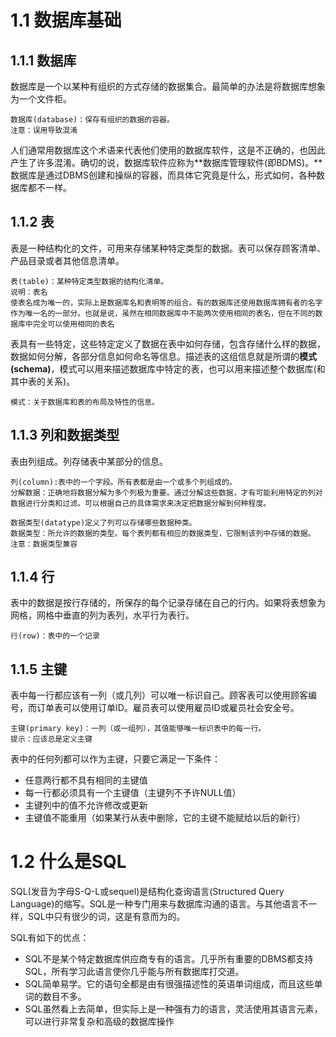 
# 1.1 数据库基础
## 1.1.1 数据库
数据库是一个以某种有组织的方式存储的数据集合。最简单的办法是将数据库想象为一个文件柜。

    数据库(database)：保存有组织的数据的容器。
    注意：误用导致混淆
    
人们通常用数据库这个术语来代表他们使用的数据库软件，这是不正确的，也因此产生了许多混淆。确切的说，数据库软件应称为**数据库管理软件(即BDMS)。**数据库是通过DBMS创建和操纵的容器，而具体它究竟是什么，形式如何，各种数据库都不一样。
## 1.1.2 表
表是一种结构化的文件，可用来存储某种特定类型的数据。表可以保存顾客清单、产品目录或者其他信息清单。

    表(table)：某种特定类型数据的结构化清单。
    说明：表名
    使表名成为唯一的，实际上是数据库名和表明等的组合。有的数据库还使用数据库拥有者的名字作为唯一名的一部分。也就是说，虽然在相同数据库中不能两次使用相同的表名，但在不同的数据库中完全可以使用相同的表名

表具有一些特定，这些特定定义了数据在表中如何存储，包含存储什么样的数据，数据如何分解，各部分信息如何命名等信息。描述表的这组信息就是所谓的**模式(schema)**，模式可以用来描述数据库中特定的表，也可以用来描述整个数据库(和其中表的关系)。
    
    模式：关于数据库和表的布局及特性的信息。
## 1.1.3 列和数据类型
表由列组成。列存储表中某部分的信息。

    列(column):表中的一个字段。所有表都是由一个或多个列组成的。
    分解数据：正确地将数据分解为多个列极为重要。通过分解这些数据，才有可能利用特定的列对数据进行分类和过滤。可以根据自己的具体需求来决定把数据分解到何种程度。
    
    数据类型(datatype)定义了列可以存储哪些数据种类。
    数据类型：所允许的数据的类型。每个表列都有相应的数据类型，它限制该列中存储的数据。
    注意：数据类型兼容
## 1.1.4 行
表中的数据是按行存储的，所保存的每个记录存储在自己的行内。如果将表想象为网格，网格中垂直的列为表列，水平行为表行。

    行(row)：表中的一个记录
## 1.1.5 主键
表中每一行都应该有一列（或几列）可以唯一标识自己。顾客表可以使用顾客编号，而订单表可以使用订单ID。雇员表可以使用雇员ID或雇员社会安全号。
    
    主键(primary key)：一列（或一组列），其值能够唯一标识表中的每一行。
    提示：应该总是定义主键
    
表中的任何列都可以作为主键，只要它满足一下条件：
- 任意两行都不具有相同的主键值
- 每一行都必须具有一个主键值（主键列不予许NULL值）
- 主键列中的值不允许修改或更新
- 主键值不能重用（如果某行从表中删除，它的主键不能赋给以后的新行）

# 1.2 什么是SQL
SQL(发音为字母S-Q-L或sequel)是结构化查询语言(Structured Query Language)的缩写。SQL是一种专门用来与数据库沟通的语言。与其他语言不一样，SQL中只有很少的词，这是有意而为的。

SQL有如下的优点：
- SQL不是某个特定数据库供应商专有的语言。几乎所有重要的DBMS都支持SQL，所有学习此语言使你几乎能与所有数据库打交道。
- SQL简单易学。它的语句全都是由有很强描述性的英语单词组成，而且这些单词的数目不多。
- SQL虽然看上去简单，但实际上是一种强有力的语言，灵活使用其语言元素，可以进行非常复杂和高级的数据库操作
